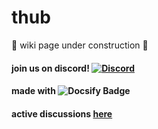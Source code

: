# thub
🚧 wiki page under construction 🚧
#### join us on discord! [![Discord](https://img.shields.io/badge/Discord-7289DA?style=for-the-badge&logo=discord&logoColor=white)](https://discord.gg/BeycKpmaUY)

#### made with ![Docsify Badge](https://img.shields.io/badge/docsify-grey?style=flat&logo=docsify&link=https%3A%2F%2Fdocsify.js.org%2F%23%2F&link=https%3A%2F%2Fdocsify.js.org)

#### active discussions [here](https://github.com/sparkle-warrior/thub-org)
